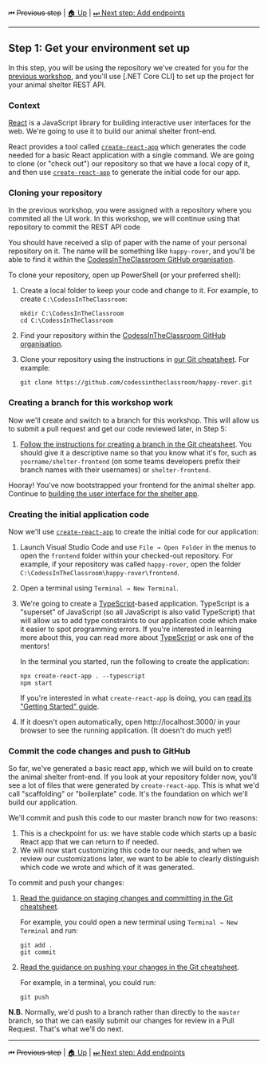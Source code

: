 ⏮ ~~Previous step~~&nbsp;|&nbsp;[🏠 Up](./00-index.md)&nbsp;|&nbsp;[⏭ Next step: Add endpoints](./02-create-endpoints.md)

----

## Step 1: Get your environment set up

In this step, you will be using the repository we've created for you for the [previous workshop](../workshop1), and you'll use [.NET Core CLI] to set up the project for your animal shelter REST API.

### Context

[React] is a JavaScript library for building interactive user interfaces for
the web. We're going to use it to build our animal shelter front-end.

React provides a tool called [`create-react-app`] which generates the code
needed for a basic React application with a single command. We are going to
clone (or "check out") our repository so that we have a local copy of it, and
then use [`create-react-app`] to generate the initial code for our app.

### Cloning your repository

In the previous workshop, you were assigned with a repository where you commited all the UI work. In this workshop, we will continue using that repository to commit the REST API code 

You should have received a slip of paper with the name of your personal
repository on it. The name will be something like `happy-rover`, and you'll
be able to find it within the [CodessInTheClassroom GitHub organisation].

To clone your repository, open up PowerShell (or your preferred shell):

1. Create a local folder to keep your code and change to it. For example, to
   create `C:\CodessInTheClassroom`:

       mkdir C:\CodessInTheClassroom
       cd C:\CodessInTheClassroom

2. Find your repository within the [CodessInTheClassroom GitHub organisation].

3. Clone your repository using the instructions in [our Git
   cheatsheet](../git-cheatsheet.md#clone). For example:

       git clone https://github.com/codessintheclassroom/happy-rover.git

### Creating a branch for this workshop work


Now we'll create and switch to a branch for this workshop. This
will allow us to submit a pull request and get our code reviewed later, in
Step 5:

1. [Follow the instructions for creating a branch in the Git
   cheatsheet](../git-cheatsheet.md#create-a-branch). You should give it a
   descriptive name so that you know what it's for, such as
   `yourname/shelter-frontend` (on some teams developers prefix their branch
   names with their usernames) or `shelter-frontend`.

Hooray! You've now bootstrapped your frontend for the animal shelter app.
Continue to [building the user interface for the shelter
app](./02-building-the-ui.md).

### Creating the initial application code

Now we'll use [`create-react-app`] to create the initial code for our
application:

1. Launch Visual Studio Code and use `File → Open Folder` in the menus to
   open the `frontend` folder within your checked-out repository. For
   example, if your repository was called `happy-rover`, open the folder
   `C:\CodessInTheClassroom\happy-rover\frontend`.

2. Open a terminal using `Terminal → New Terminal`.

3. We're going to create a [TypeScript]-based application. TypeScript is a
   "superset" of JavaScript (so all JavaScript is also valid TypeScript) that
   will allow us to add type constraints to our application code which make
   it easier to spot programming errors. If you're interested in learning
   more about this, you can read more about [TypeScript] or ask one of the
   mentors!

   In the terminal you started, run the following to create the application:

       npx create-react-app . --typescript
       npm start

    If you're interested in what `create-react-app` is doing, you can [read
    its "Getting Started"
    guide](https://facebook.github.io/create-react-app/docs/getting-started).

4. If it doesn't open automatically, open http://localhost:3000/ in your
   browser to see the running application. (It doesn't do much yet!)

### Commit the code changes and push to GitHub

So far, we've generated a basic react app, which we will build on to create
the animal shelter front-end. If you look at your repository folder now,
you'll see a lot of files that were generated by `create-react-app`. This is
what we'd call "scaffolding" or "boilerplate" code. It's the foundation on
which we'll build our application.

We'll commit and push this code to our master branch now for two reasons:

1. This is a checkpoint for us: we have stable code which starts up a basic
   React app that we can return to if needed.
2. We will now start customizing this code to our needs, and when we review
   our customizations later, we want to be able to clearly distinguish which
   code we wrote and which of it was generated.

To commit and push your changes:

1. [Read the guidance on staging changes and committing in the Git cheatsheet](../git-cheatsheet.md#commit).

   For example, you could open a new terminal using `Terminal → New Terminal` and run:

       git add .
       git commit

2. [Read the guidance on pushing your changes in the Git cheatsheet](../git-cheatsheet.md#push).

   For example, in a terminal, you could run:

       git push

**N.B.** Normally, we'd push to a branch rather than directly to the `master`
branch, so that we can easily submit our changes for review in a Pull
Request. That's what we'll do next.

[React]: https://reactjs.org/
[`create-react-app`]: https://facebook.github.io/create-react-app/
[CodessInTheClassroom GitHub organisation]: https://github.com/codessintheclassroom
[TypeScript]: https://www.typescriptlang.org/

----

⏮ ~~Previous step~~&nbsp;|&nbsp;[🏠 Up](./00-index.md)&nbsp;|&nbsp;[⏭ Next step: Add endpoints](./02-create-endpoints.md)